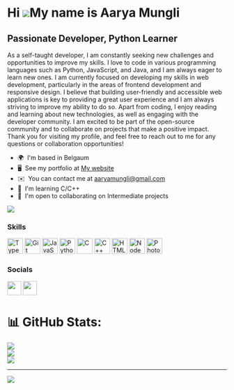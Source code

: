 Hi ![](https://user-images.githubusercontent.com/18350557/176309783-0785949b-9127-417c-8b55-ab5a4333674e.gif)My name is Aarya Mungli
====================================================================================================================================

Passionate Developer, Python Learner
------------------------------------

As a self-taught developer, I am constantly seeking new challenges and opportunities to improve my skills. I love to code in various programming languages such as Python, JavaScript, and Java, and I am always eager to learn new ones. I am currently focused on developing my skills in web development, particularly in the areas of frontend development and responsive design. I believe that building user-friendly and accessible web applications is key to providing a great user experience and I am always striving to improve my ability to do so. Apart from coding, I enjoy reading and learning about new technologies, as well as engaging with the developer community. I am excited to be part of the open-source community and to collaborate on projects that make a positive impact. Thank you for visiting my profile, and feel free to reach out to me for any questions or collaboration opportunities!

* 🌍  I'm based in Belgaum
* 🖥️  See my portfolio at [My website](http://miska.tech/)
* ✉️  You can contact me at [aaryamungli@gmail.com](mailto:aaryamungli@gmail.com)
* 🧠  I'm learning C/C++
* 🤝  I'm open to collaborating on Intermediate projects

<a href="https://www.github.com/MiskaWasTaken" target="_blank" rel="noreferrer"><img
src="https://img.shields.io/github/followers/MiskaWasTaken?logo=github&style=for-the-badge&color=0891b2&labelColor=1c1917" /></a>

### Skills


<p align="left">
<a href="https://www.typescriptlang.org/" target="_blank" rel="noreferrer"><img src="https://raw.githubusercontent.com/danielcranney/readme-generator/main/public/icons/skills/typescript-colored.svg" width="36" height="36" alt="TypeScript" /></a>
<a href="https://git-scm.com/" target="_blank" rel="noreferrer"><img src="https://raw.githubusercontent.com/danielcranney/readme-generator/main/public/icons/skills/git-colored.svg" width="36" height="36" alt="Git" /></a>
<a href="https://developer.mozilla.org/en-US/docs/Web/JavaScript" target="_blank" rel="noreferrer"><img src="https://raw.githubusercontent.com/danielcranney/readme-generator/main/public/icons/skills/javascript-colored.svg" width="36" height="36" alt="JavaScript" /></a>
<a href="https://www.python.org/" target="_blank" rel="noreferrer"><img src="https://raw.githubusercontent.com/danielcranney/readme-generator/main/public/icons/skills/python-colored.svg" width="36" height="36" alt="Python" /></a>
<a href="https://docs.microsoft.com/en-us/cpp/?view=msvc-170" target="_blank" rel="noreferrer"><img src="https://raw.githubusercontent.com/danielcranney/readme-generator/main/public/icons/skills/c-colored.svg" width="36" height="36" alt="C" /></a>
<a href="https://docs.microsoft.com/en-us/cpp/?view=msvc-170" target="_blank" rel="noreferrer"><img src="https://raw.githubusercontent.com/danielcranney/readme-generator/main/public/icons/skills/cplusplus-colored.svg" width="36" height="36" alt="C++" /></a>
<a href="https://developer.mozilla.org/en-US/docs/Glossary/HTML5" target="_blank" rel="noreferrer"><img src="https://raw.githubusercontent.com/danielcranney/readme-generator/main/public/icons/skills/html5-colored.svg" width="36" height="36" alt="HTML5" /></a>
<a href="https://nodejs.org/en/" target="_blank" rel="noreferrer"><img src="https://raw.githubusercontent.com/danielcranney/readme-generator/main/public/icons/skills/nodejs-colored.svg" width="36" height="36" alt="NodeJS" /></a>
<a href="https://www.adobe.com/uk/products/photoshop.html" target="_blank" rel="noreferrer"><img src="https://raw.githubusercontent.com/danielcranney/readme-generator/main/public/icons/skills/photoshop-colored.svg" width="36" height="36" alt="Photoshop" /></a>
</p>


### Socials

<p align="left"> <a href="https://www.github.com/MiskaWasTaken" target="_blank" rel="noreferrer"><img src="https://raw.githubusercontent.com/danielcranney/readme-generator/main/public/icons/socials/github.svg" width="32" height="32" /></a> <a href="http://www.instagram.com/miskawastaken/" target="_blank" rel="noreferrer"><img src="https://raw.githubusercontent.com/danielcranney/readme-generator/main/public/icons/socials/instagram.svg" width="32" height="32" /></a></p>

# 📊 GitHub Stats:
![](https://github-readme-stats.vercel.app/api?username=MiskaWasTaken&theme=dark&hide_border=false&include_all_commits=true&count_private=true)<br/>
![](https://github-readme-streak-stats.herokuapp.com/?user=MiskaWasTaken&theme=dark&hide_border=false)<br/>
![](https://github-readme-stats.vercel.app/api/top-langs/?username=MiskaWasTaken&theme=dark&hide_border=false&include_all_commits=true&count_private=true&layout=compact)

---
[![](https://visitcount.itsvg.in/api?id=MiskaWasTaken&icon=0&color=0)](https://visitcount.itsvg.in)
